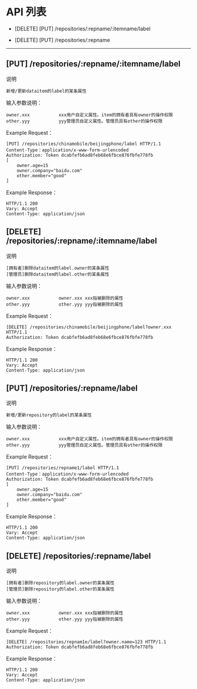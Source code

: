 # API 列表
	
- [DELETE] [PUT] /repositories/:repname/:itemname/label

- [DELETE] [PUT] /repositories/:repname

----------

## [PUT] /repositories/:repname/:itemname/label
	
说明
	
	新增/更新dataitem的label的某条属性

输入参数说明：

	owner.xxx			xxx用户自定义属性。item的拥有者具有owner的操作权限
	other.yyy			yyy管理员自定义属性。管理员具有other的操作权限
	
Example Request：

	[PUT] /repositories/chinamobile/beijingphone/label HTTP/1.1 
	Content-Type：application/x-www-form-urlencoded
	Authorization: Token dcabfefb6ad8feb68e6fbce876fbfe778fb
	[
		owner.age=15
		owner.company="baidu.com"
		other.member="good"
	]

Example Response：
	
	HTTP/1.1 200 
	Vary: Accept 
	Content-Type: application/json
	
## [DELETE] /repositories/:repname/:itemname/label
	
说明
	
	[拥有者]删除dataitem的label.owner的某条属性
	[管理员]删除dataitem的label.other的某条属性

输入参数说明：

	owner.xxx           owner.xxx xxx指被删除的属性
	other.yyy           other.yyy yyy指被删除的属性
	
Example Request：

	[DELETE] /repositories/chinamobile/beijingphone/label?owner.xxx HTTP/1.1
	Authorization: Token dcabfefb6ad8feb68e6fbce876fbfe778fb
	
Example Response：
	
	HTTP/1.1 200 
	Vary: Accept 
	Content-Type: application/json
	
## [PUT] /repositories/:repname/label
	
说明
	
	新增/更新repository的label的某条属性

输入参数说明：

	owner.xxx			xxx用户自定义属性。item的拥有者具有owner的操作权限
	other.yyy			yyy管理员自定义属性。管理员具有other的操作权限
	
Example Request：

	[PUT] /repositories/repname1/label HTTP/1.1 
	Content-Type：application/x-www-form-urlencoded
	Authorization: Token dcabfefb6ad8feb68e6fbce876fbfe778fb
	[
		owner.age=15
		owner.company="baidu.com"
		other.member="good"
	]

Example Response：
	
	HTTP/1.1 200 
	Vary: Accept 
	Content-Type: application/json
	

## [DELETE] /repositories/:repname/label
	
说明
	
	[拥有者]删除repository的label.owner的某条属性
	[管理员]删除repository的label.other的某条属性

输入参数说明：

	owner.xxx           owner.xxx xxx指被删除的属性
	other.yyy           other.yyy yyy指被删除的属性
	
Example Request：

	[DELETE] /repositories/repnam1e/label?owner.name=123 HTTP/1.1 
	Authorization: Token dcabfefb6ad8feb68e6fbce876fbfe778fb
	
Example Response：
	
	HTTP/1.1 200 
	Vary: Accept 
	Content-Type: application/json
	

